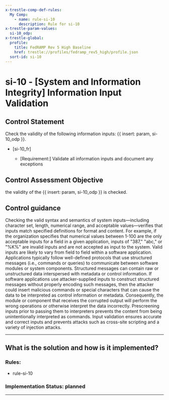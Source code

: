 ```yaml
---
x-trestle-comp-def-rules:
  My Comp:
    - name: rule-si-10
      description: Rule for si-10
x-trestle-param-values:
  si-10_odp:
x-trestle-global:
  profile:
    title: FedRAMP Rev 5 High Baseline
    href: trestle://profiles/fedramp_rev5_high/profile.json
  sort-id: si-10
---
```


# si-10 - \[System and Information Integrity\] Information Input Validation

## Control Statement

Check the validity of the following information inputs: {{ insert: param, si-10_odp }}.

- \[si-10_fr\]

  - \[Requirement:\] Validate all information inputs and document any exceptions

## Control Assessment Objective

the validity of the {{ insert: param, si-10_odp }} is checked.

## Control guidance

Checking the valid syntax and semantics of system inputs—including character set, length, numerical range, and acceptable values—verifies that inputs match specified definitions for format and content. For example, if the organization specifies that numerical values between 1-100 are the only acceptable inputs for a field in a given application, inputs of "387," "abc," or "%K%" are invalid inputs and are not accepted as input to the system. Valid inputs are likely to vary from field to field within a software application. Applications typically follow well-defined protocols that use structured messages (i.e., commands or queries) to communicate between software modules or system components. Structured messages can contain raw or unstructured data interspersed with metadata or control information. If software applications use attacker-supplied inputs to construct structured messages without properly encoding such messages, then the attacker could insert malicious commands or special characters that can cause the data to be interpreted as control information or metadata. Consequently, the module or component that receives the corrupted output will perform the wrong operations or otherwise interpret the data incorrectly. Prescreening inputs prior to passing them to interpreters prevents the content from being unintentionally interpreted as commands. Input validation ensures accurate and correct inputs and prevents attacks such as cross-site scripting and a variety of injection attacks.

______________________________________________________________________

## What is the solution and how is it implemented?

<!-- For implementation status enter one of: implemented, partial, planned, alternative, not-applicable -->

<!-- Note that the list of rules under ### Rules: is read-only and changes will not be captured after assembly to JSON -->

<!-- Add control implementation description here for control: si-10 -->

### Rules:

  - rule-si-10

### Implementation Status: planned

______________________________________________________________________
